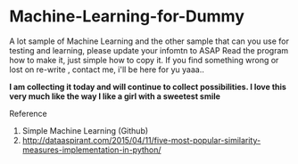 # Machine-Learning-for-Dummy
A lot sample of Machine Learning and the other sample that can you use for testing and learning, please update your infomtn to ASAP
Read the program how to make it, just simple how to copy it. If you find something wrong or lost on re-write , contact me, i'll be here for yu yaaa..

<b>I am collecting it today and will continue to collect possibilities. I love this very much like the way I like a girl with a sweetest smile</b>


Reference

1. Simple Machine Learning (Github)
2. http://dataaspirant.com/2015/04/11/five-most-popular-similarity-measures-implementation-in-python/

